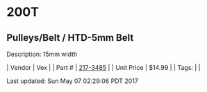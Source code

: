# 200T
## Pulleys/Belt / HTD-5mm Belt
Description: 	15mm width 

| Vendor | Vex | 
| Part # | [217-3485](http://www.vexrobotics.com/vexpro/motion/belts-and-pulleys/htdbelts15.html) | 
| Unit Price | $14.99 | 
| Tags: |  | 

Last updated: Sun May 07 02:29:06 PDT 2017